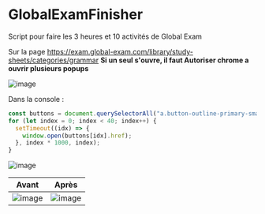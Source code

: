 # GlobalExamFinisher
Script pour faire les 3 heures et 10 activités de Global Exam

Sur la page https://exam.global-exam.com/library/study-sheets/categories/grammar
**Si un seul s'ouvre, il faut Autoriser chrome a ouvrir plusieurs popups**

![image](https://user-images.githubusercontent.com/35460122/148954012-f4f83c34-31d8-41f7-87d0-90b16008c224.png)


Dans la console : 
```javascript
const buttons = document.querySelectorAll("a.button-outline-primary-small");
for (let index = 0; index < 40; index++) {
  setTimeout((idx) => {
    window.open(buttons[idx].href);
  }, index * 1000, index);
}
```

![image](https://user-images.githubusercontent.com/35460122/148954134-fb887381-0166-4ce1-83f9-2e6ee8e21522.png)


| Avant      | Après |
| ----------- | ----------- |
| ![image](https://user-images.githubusercontent.com/35460122/144404419-ae1cc48c-07b0-4c9e-aa30-9f1e92e1c454.png)| ![image](https://user-images.githubusercontent.com/35460122/144404442-ae381abb-6d83-4138-8367-f97be99fc83b.png) |
 

